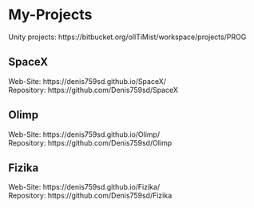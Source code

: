# My-Projects

<p>Unity projects: https://bitbucket.org/ollTiMist/workspace/projects/PROG</p>

<div>
  <h2>SpaceX</h2>
  <p>
    Web-Site: https://denis759sd.github.io/SpaceX/<br>
    Repository: https://github.com/Denis759sd/SpaceX
  </p>
</div>

<div>
  <h2>Olimp</h2>
  <p>
    Web-Site: https://denis759sd.github.io/Olimp/<br>
    Repository: https://github.com/Denis759sd/Olimp
  </p>
</div>

<div>
  <h2>Fizika</h2>
  <p>
    Web-Site: https://denis759sd.github.io/Fizika/<br>
    Repository: https://github.com/Denis759sd/Fizika
  </p>
</div>
